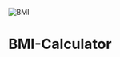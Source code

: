 ![BMI](https://github.com/user-attachments/assets/85819f73-e2de-4cf8-ba6b-6c1eea8ec435)
# BMI-Calculator
